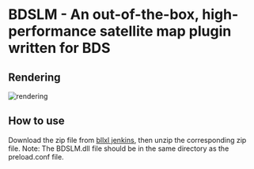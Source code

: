 # BDSLM - An out-of-the-box, high-performance satellite map plugin written for BDS​

## Rendering
![rendering](/docs/assets/rendering.png)

## How to use
Download the zip file from [bllxl jenkins](https://jenkins.bllxl.com/job/BDSLM/job/main/), then unzip the corresponding zip file.
Note: The BDSLM.dll file should be in the same directory as the preload.conf file.